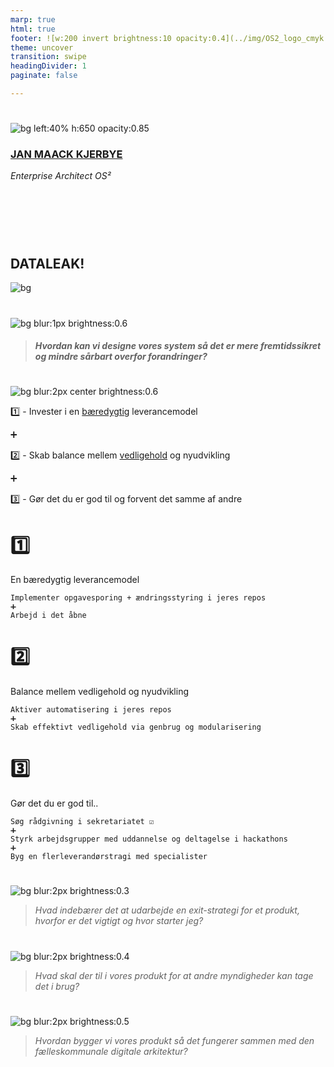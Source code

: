 ```yaml
---
marp: true
html: true
footer: ![w:200 invert brightness:10 opacity:0.4](../img/OS2_logo_cmyk.svg)
theme: uncover
transition: swipe
headingDivider: 1
paginate: false

---
```

#
![bg left:40% h:650 opacity:0.85](https://images.pexels.com/photos/6168066/pexels-photo-6168066.jpeg?auto=compress&cs=tinysrgb&w=1260&h=750&dpr=1)

### [JAN MAACK KJERBYE]()
*Enterprise Architect OS²*
<!-- _footer: "jan@os2.eu" -->

#

<br>

<br>

<br>

##  DATALEAK!
<!-- class: invert -->

![bg ](https://images.pexels.com/photos/3784324/pexels-photo-3784324.jpeg)

#

![bg blur:1px brightness:0.6](https://images.pexels.com/photos/9392906/pexels-photo-9392906.jpeg)
> #### *Hvordan kan vi designe vores system så det er mere **fremtidssikret** og **mindre sårbart** overfor forandringer?*

#
![bg blur:2px center brightness:0.6](https://images.pexels.com/photos/209728/pexels-photo-209728.jpeg)


1️⃣ - Invester i en [bæredygtig]() leverancemodel

➕

2️⃣ - Skab balance mellem  [vedligehold]() og nyudvikling 

➕

3️⃣ - Gør det du er god til og forvent det samme af andre

<!-- _footer: .. _så er der ikke flere trin_ 🙂 --> 

# :one: 
En bæredygtig leverancemodel
<br>
```
Implementer opgavesporing + ændringsstyring i jeres repos
➕
Arbejd i det åbne
```

# :two:
Balance mellem vedligehold og nyudvikling
<br>
```
Aktiver automatisering i jeres repos
➕
Skab effektivt vedligehold via genbrug og modularisering
```

# :three: 
Gør det du er god til..
<br>
```
Søg rådgivning i sekretariatet ☑️
➕
Styrk arbejdsgrupper med uddannelse og deltagelse i hackathons
➕
Byg en flerleverandørstragi med specialister

```

#

![bg blur:2px brightness:0.3](https://images.pexels.com/photos/235975/pexels-photo-235975.jpeg)
>*Hvad indebærer det at udarbejde en exit-strategi for et produkt, hvorfor er det vigtigt og hvor starter jeg?*

#
![bg blur:2px brightness:0.4](https://images.pexels.com/photos/3944307/pexels-photo-3944307.jpeg)
>*Hvad skal der til i vores produkt for at andre myndigheder kan tage det i brug?*

#
![bg blur:2px brightness:0.5](https://images.pexels.com/photos/4491830/pexels-photo-4491830.jpeg)
>*Hvordan bygger vi vores produkt så det fungerer sammen med den fælleskommunale digitale arkitektur?*

